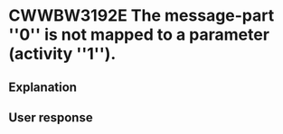 # CWWBW3192E The message-part ''0'' is not mapped to a parameter (activity ''1'').

## Explanation

## User response